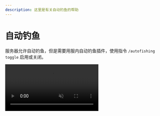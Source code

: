 ```yaml
---
description: 这里是有关自动钓鱼的帮助
---
```


# 自动钓鱼

服务器允许自动钓鱼，但是需要用服内自动钓鱼插件，使用指令 `/autofishing toggle` 启用或关闭。

<video muted="" autoplay="" loop=""> <source src="../images/autofish.mp4"> </video>